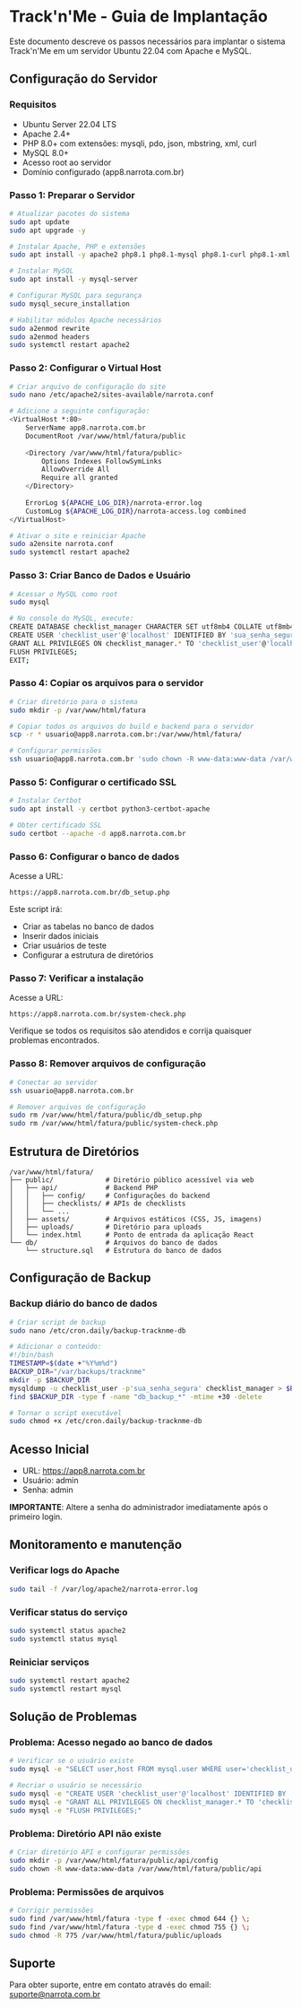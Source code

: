 
# Track'n'Me - Guia de Implantação

Este documento descreve os passos necessários para implantar o sistema Track'n'Me em um servidor Ubuntu 22.04 com Apache e MySQL.

## Configuração do Servidor

### Requisitos

- Ubuntu Server 22.04 LTS
- Apache 2.4+
- PHP 8.0+ com extensões: mysqli, pdo, json, mbstring, xml, curl
- MySQL 8.0+
- Acesso root ao servidor
- Domínio configurado (app8.narrota.com.br)

### Passo 1: Preparar o Servidor

```bash
# Atualizar pacotes do sistema
sudo apt update
sudo apt upgrade -y

# Instalar Apache, PHP e extensões
sudo apt install -y apache2 php8.1 php8.1-mysql php8.1-curl php8.1-xml php8.1-mbstring php8.1-gd php8.1-zip php8.1-intl php8.1-bcmath libapache2-mod-php8.1

# Instalar MySQL
sudo apt install -y mysql-server

# Configurar MySQL para segurança
sudo mysql_secure_installation

# Habilitar módulos Apache necessários
sudo a2enmod rewrite
sudo a2enmod headers
sudo systemctl restart apache2
```

### Passo 2: Configurar o Virtual Host

```bash
# Criar arquivo de configuração do site
sudo nano /etc/apache2/sites-available/narrota.conf

# Adicione a seguinte configuração:
<VirtualHost *:80>
    ServerName app8.narrota.com.br
    DocumentRoot /var/www/html/fatura/public
    
    <Directory /var/www/html/fatura/public>
        Options Indexes FollowSymLinks
        AllowOverride All
        Require all granted
    </Directory>
    
    ErrorLog ${APACHE_LOG_DIR}/narrota-error.log
    CustomLog ${APACHE_LOG_DIR}/narrota-access.log combined
</VirtualHost>

# Ativar o site e reiniciar Apache
sudo a2ensite narrota.conf
sudo systemctl restart apache2
```

### Passo 3: Criar Banco de Dados e Usuário

```bash
# Acessar o MySQL como root
sudo mysql

# No console do MySQL, execute:
CREATE DATABASE checklist_manager CHARACTER SET utf8mb4 COLLATE utf8mb4_unicode_ci;
CREATE USER 'checklist_user'@'localhost' IDENTIFIED BY 'sua_senha_segura';
GRANT ALL PRIVILEGES ON checklist_manager.* TO 'checklist_user'@'localhost';
FLUSH PRIVILEGES;
EXIT;
```

### Passo 4: Copiar os arquivos para o servidor

```bash
# Criar diretório para o sistema
sudo mkdir -p /var/www/html/fatura

# Copiar todos os arquivos do build e backend para o servidor
scp -r * usuario@app8.narrota.com.br:/var/www/html/fatura/

# Configurar permissões
ssh usuario@app8.narrota.com.br 'sudo chown -R www-data:www-data /var/www/html/fatura'
```

### Passo 5: Configurar o certificado SSL

```bash
# Instalar Certbot
sudo apt install -y certbot python3-certbot-apache

# Obter certificado SSL
sudo certbot --apache -d app8.narrota.com.br
```

### Passo 6: Configurar o banco de dados

Acesse a URL:
```
https://app8.narrota.com.br/db_setup.php
```

Este script irá:
- Criar as tabelas no banco de dados
- Inserir dados iniciais
- Criar usuários de teste
- Configurar a estrutura de diretórios

### Passo 7: Verificar a instalação

Acesse a URL:
```
https://app8.narrota.com.br/system-check.php
```

Verifique se todos os requisitos são atendidos e corrija quaisquer problemas encontrados.

### Passo 8: Remover arquivos de configuração

```bash
# Conectar ao servidor
ssh usuario@app8.narrota.com.br

# Remover arquivos de configuração
sudo rm /var/www/html/fatura/public/db_setup.php
sudo rm /var/www/html/fatura/public/system-check.php
```

## Estrutura de Diretórios

```
/var/www/html/fatura/
├── public/             # Diretório público acessível via web
│   ├── api/            # Backend PHP
│   │   ├── config/     # Configurações do backend
│   │   ├── checklists/ # APIs de checklists
│   │   └── ...
│   ├── assets/         # Arquivos estáticos (CSS, JS, imagens)
│   ├── uploads/        # Diretório para uploads
│   └── index.html      # Ponto de entrada da aplicação React
└── db/                 # Arquivos do banco de dados
    └── structure.sql   # Estrutura do banco de dados
```

## Configuração de Backup

### Backup diário do banco de dados

```bash
# Criar script de backup
sudo nano /etc/cron.daily/backup-tracknme-db

# Adicionar o conteúdo:
#!/bin/bash
TIMESTAMP=$(date +"%Y%m%d")
BACKUP_DIR="/var/backups/tracknme"
mkdir -p $BACKUP_DIR
mysqldump -u checklist_user -p'sua_senha_segura' checklist_manager > $BACKUP_DIR/db_backup_$TIMESTAMP.sql
find $BACKUP_DIR -type f -name "db_backup_*" -mtime +30 -delete

# Tornar o script executável
sudo chmod +x /etc/cron.daily/backup-tracknme-db
```

## Acesso Inicial

- URL: https://app8.narrota.com.br
- Usuário: admin
- Senha: admin

**IMPORTANTE**: Altere a senha do administrador imediatamente após o primeiro login.

## Monitoramento e manutenção

### Verificar logs do Apache

```bash
sudo tail -f /var/log/apache2/narrota-error.log
```

### Verificar status do serviço

```bash
sudo systemctl status apache2
sudo systemctl status mysql
```

### Reiniciar serviços

```bash
sudo systemctl restart apache2
sudo systemctl restart mysql
```

## Solução de Problemas

### Problema: Acesso negado ao banco de dados

```bash
# Verificar se o usuário existe
sudo mysql -e "SELECT user,host FROM mysql.user WHERE user='checklist_user';"

# Recriar o usuário se necessário
sudo mysql -e "CREATE USER 'checklist_user'@'localhost' IDENTIFIED BY 'sua_senha_segura';"
sudo mysql -e "GRANT ALL PRIVILEGES ON checklist_manager.* TO 'checklist_user'@'localhost';"
sudo mysql -e "FLUSH PRIVILEGES;"
```

### Problema: Diretório API não existe

```bash
# Criar diretório API e configurar permissões
sudo mkdir -p /var/www/html/fatura/public/api/config
sudo chown -R www-data:www-data /var/www/html/fatura/public/api
```

### Problema: Permissões de arquivos

```bash
# Corrigir permissões
sudo find /var/www/html/fatura -type f -exec chmod 644 {} \;
sudo find /var/www/html/fatura -type d -exec chmod 755 {} \;
sudo chmod -R 775 /var/www/html/fatura/public/uploads
```

## Suporte

Para obter suporte, entre em contato através do email: suporte@narrota.com.br
